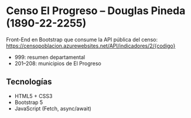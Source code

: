 # Censo El Progreso – Douglas Pineda (1890-22-2255)

Front-End en Bootstrap que consume la API pública del censo:
https://censopoblacion.azurewebsites.net/API/indicadores/2/{codigo}

- 999: resumen departamental
- 201–208: municipios de El Progreso

## Tecnologías
- HTML5 + CSS3
- Bootstrap 5
- JavaScript (Fetch, async/await)

